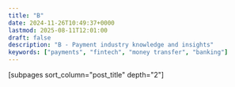 ```yaml
---
title: "B"
date: 2024-11-26T10:49:37+0000
lastmod: 2025-08-11T12:01:00
draft: false
description: "B - Payment industry knowledge and insights"
keywords: ["payments", "fintech", "money transfer", "banking"]
---
```


[subpages sort_column="post_title" depth="2"]